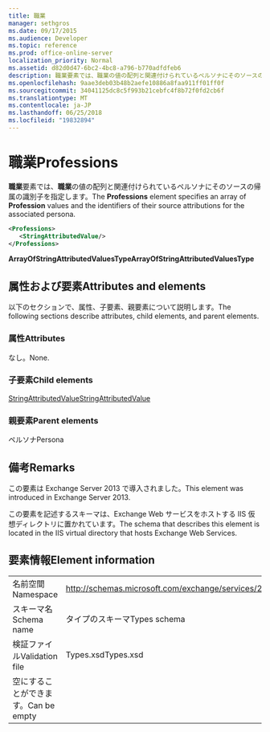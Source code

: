 ```yaml
---
title: 職業
manager: sethgros
ms.date: 09/17/2015
ms.audience: Developer
ms.topic: reference
ms.prod: office-online-server
localization_priority: Normal
ms.assetid: d82d0d47-6bc2-4bc8-a796-b770adfdfeb6
description: 職業要素では、職業の値の配列と関連付けられているペルソナにそのソースの帰属の識別子を指定します。
ms.openlocfilehash: 9aae3deb03b48b2aefe10886a8faa911ff01ff0f
ms.sourcegitcommit: 34041125dc8c5f993b21cebfc4f8b72f0fd2cb6f
ms.translationtype: MT
ms.contentlocale: ja-JP
ms.lasthandoff: 06/25/2018
ms.locfileid: "19832894"
---
```

# <a name="professions"></a><span data-ttu-id="607f8-103">職業</span><span class="sxs-lookup"><span data-stu-id="607f8-103">Professions</span></span>

<span data-ttu-id="607f8-104">**職業**要素では、**職業**の値の配列と関連付けられているペルソナにそのソースの帰属の識別子を指定します。</span><span class="sxs-lookup"><span data-stu-id="607f8-104">The **Professions** element specifies an array of **Profession** values and the identifiers of their source attributions for the associated persona.</span></span> 
  
```XML
<Professions>
   <StringAttributedValue/>
</Professions>
```

 <span data-ttu-id="607f8-105">**ArrayOfStringAttributedValuesType**</span><span class="sxs-lookup"><span data-stu-id="607f8-105">**ArrayOfStringAttributedValuesType**</span></span>
## <a name="attributes-and-elements"></a><span data-ttu-id="607f8-106">属性および要素</span><span class="sxs-lookup"><span data-stu-id="607f8-106">Attributes and elements</span></span>

<span data-ttu-id="607f8-107">以下のセクションで、属性、子要素、親要素について説明します。</span><span class="sxs-lookup"><span data-stu-id="607f8-107">The following sections describe attributes, child elements, and parent elements.</span></span>
  
### <a name="attributes"></a><span data-ttu-id="607f8-108">属性</span><span class="sxs-lookup"><span data-stu-id="607f8-108">Attributes</span></span>

<span data-ttu-id="607f8-109">なし。</span><span class="sxs-lookup"><span data-stu-id="607f8-109">None.</span></span>
  
### <a name="child-elements"></a><span data-ttu-id="607f8-110">子要素</span><span class="sxs-lookup"><span data-stu-id="607f8-110">Child elements</span></span>

[<span data-ttu-id="607f8-111">StringAttributedValue</span><span class="sxs-lookup"><span data-stu-id="607f8-111">StringAttributedValue</span></span>](stringattributedvalue.md)
  
### <a name="parent-elements"></a><span data-ttu-id="607f8-112">親要素</span><span class="sxs-lookup"><span data-stu-id="607f8-112">Parent elements</span></span>

<span data-ttu-id="607f8-113">ペルソナ</span><span class="sxs-lookup"><span data-stu-id="607f8-113">Persona</span></span>
  
## <a name="remarks"></a><span data-ttu-id="607f8-114">備考</span><span class="sxs-lookup"><span data-stu-id="607f8-114">Remarks</span></span>

<span data-ttu-id="607f8-115">この要素は Exchange Server 2013 で導入されました。</span><span class="sxs-lookup"><span data-stu-id="607f8-115">This element was introduced in Exchange Server 2013.</span></span>
  
<span data-ttu-id="607f8-116">この要素を記述するスキーマは、Exchange Web サービスをホストする IIS 仮想ディレクトリに置かれています。</span><span class="sxs-lookup"><span data-stu-id="607f8-116">The schema that describes this element is located in the IIS virtual directory that hosts Exchange Web Services.</span></span>
  
## <a name="element-information"></a><span data-ttu-id="607f8-117">要素情報</span><span class="sxs-lookup"><span data-stu-id="607f8-117">Element information</span></span>

|||
|:-----|:-----|
|<span data-ttu-id="607f8-118">名前空間</span><span class="sxs-lookup"><span data-stu-id="607f8-118">Namespace</span></span>  <br/> |http://schemas.microsoft.com/exchange/services/2006/types  <br/> |
|<span data-ttu-id="607f8-119">スキーマ名</span><span class="sxs-lookup"><span data-stu-id="607f8-119">Schema name</span></span>  <br/> |<span data-ttu-id="607f8-120">タイプのスキーマ</span><span class="sxs-lookup"><span data-stu-id="607f8-120">Types schema</span></span>  <br/> |
|<span data-ttu-id="607f8-121">検証ファイル</span><span class="sxs-lookup"><span data-stu-id="607f8-121">Validation file</span></span>  <br/> |<span data-ttu-id="607f8-122">Types.xsd</span><span class="sxs-lookup"><span data-stu-id="607f8-122">Types.xsd</span></span>  <br/> |
|<span data-ttu-id="607f8-123">空にすることができます。</span><span class="sxs-lookup"><span data-stu-id="607f8-123">Can be empty</span></span>  <br/> ||
   


